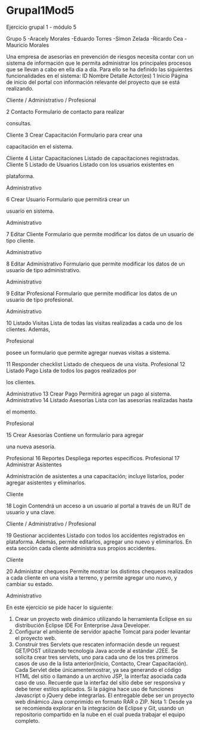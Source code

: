 # Grupal1Mod5
Ejercicio grupal 1 - módulo 5

Grupo 5
-Aracely Morales
-Eduardo Torres
-Simon Zelada
-Ricardo Cea
-Mauricio Morales

Una empresa de asesorías en prevención de riesgos necesita contar con un sistema de información
que le permita administrar los principales procesos que se llevan a cabo en ella día a día.
Para ello se ha definido las siguientes funcionalidades en el sistema:
ID Nombre Detalle Actor(es)
1 Inicio Página de inicio del portal con
información relevante del proyecto
que se está realizando.

Cliente /
Administrativo /
Profesional

2 Contacto Formulario de contacto para realizar

consultas.

Cliente
3 Crear Capacitación Formulario para crear una

capacitación en el sistema.

Cliente
4 Listar Capacitaciones Listado de capacitaciones registradas. Cliente
5 Listado de Usuarios Listado con los usuarios existentes en

plataforma.

Administrativo

6 Crear Usuario Formulario que permitirá crear un

usuario en sistema.

Administrativo

7 Editar Cliente Formulario que permite modificar los
datos de un usuario de tipo cliente.

Administrativo

8 Editar Administrativo Formulario que permite modificar los
datos de un usuario de tipo
administrativo.

Administrativo

9 Editar Profesional Formulario que permite modificar los
datos de un usuario de tipo
profesional.

Administrativo

10 Listado Visitas Lista de todas las visitas realizadas a
cada uno de los clientes. Además,

Profesional

posee un formulario que permite
agregar nuevas visitas a sistema.

11 Responder checklist Listado de chequeos de una visita. Profesional
12 Listado Pago Lista de todos los pagos realizados por

los clientes.

Administrativo
13 Crear Pago Permitirá agregar un pago al sistema. Administrativo
14 Listado Asesorías Lista con las asesorías realizadas hasta

el momento.

Profesional

15 Crear Asesorías Contiene un formulario para agregar

una nueva asesoría.

Profesional
16 Reportes Despliega reportes específicos. Profesional
17 Administrar
Asistentes

Administración de asistentes a una
capacitación; incluye listarlos, poder
agregar asistentes y eliminarlos.

Cliente

18 Login Contendrá un acceso a un usuario al
portal a través de un RUT de usuario y
una clave.

Cliente /
Administrativo /
Profesional

19 Gestionar accidentes Listado con todos los accidentes
registrados en plataforma. Además,
permite editarlos, agregar uno nuevo y
eliminarlos. En esta sección cada
cliente administra sus propios
accidentes.

Cliente

20 Administrar chequeos Permite mostrar los distintos
chequeos realizados a cada cliente en
una visita a terreno, y permite agregar
uno nuevo, y cambiar su estado.

Administrativo

En este ejercicio se pide hacer lo siguiente:
1. Crear un proyecto web dinámico utilizando la herramienta Eclipse en su distribución Eclipse
IDE For Enterprise Java Developer.
2. Configurar el ambiente de servidor apache Tomcat para poder levantar el proyecto web.
3. Construir tres Servlets que rescaten información desde un request GET/POST utilizando
tecnología Java acorde al estándar J2EE.
Se solicita crear tres servlets, uno para cada uno de los tres primeros casos de uso de la lista
anterior(Inicio, Contacto, Crear Capacitación).
Cada Servlet debe únicamentemostrar, ya sea generando el código HTML del sitio o llamando a un
archivo JSP, la interfaz asociada cada caso de uso.
Recuerde que la interfaz del sitio debe ser responsiva y debe tener estilos aplicados. Si la página
hace uso de funciones Javascript o jQuery debe integrarlas.
El entregable debe ser un proyecto web dinámico Java comprimido en formato RAR o ZIP.
Nota 1: Desde ya se recomienda explorar en la integración de Eclipse y Git, usando un repositorio
compartido en la nube en el cual pueda trabajar el equipo completo.
